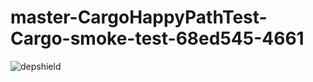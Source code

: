 # master-CargoHappyPathTest-Cargo-smoke-test-68ed545-4661

![depshield](https://staging.depshield.sonatype.org/badges/depshield-testing/master-CargoHappyPathTest-Cargo-smoke-test-68ed545-4661/depshield.svg)